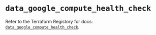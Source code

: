 # `data_google_compute_health_check`

Refer to the Terraform Registory for docs: [`data_google_compute_health_check`](https://www.terraform.io/docs/providers/google/d/compute_health_check).
